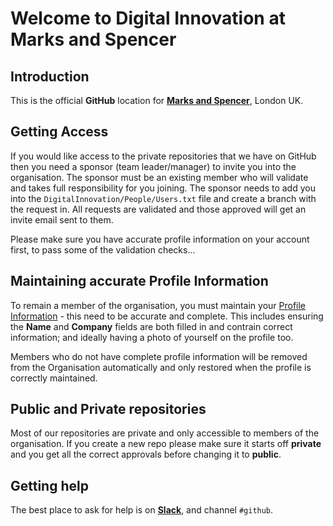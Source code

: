 # Welcome to Digital Innovation at Marks and Spencer

## Introduction

This is the official **GitHub** location for 
**[Marks and Spencer](http://www.marksandspencer.com)**, London UK.



## Getting Access

If you would like access to the private repositories that we have on GitHub then you need a sponsor (team leader/manager) to invite you into the organisation. The sponsor must be an existing member who will validate and takes full responsibility for you joining. The sponsor needs to add you into the `DigitalInnovation/People/Users.txt` file and create a branch with the request in. All requests are validated and those approved will get an invite email sent to them.

Please make sure you have accurate profile information on your account first, to pass some of the validation checks...


## Maintaining accurate Profile Information

To remain a member of the organisation, you must maintain your [Profile Information](https://github.com/settings/profile) - this need to be accurate and complete. This includes ensuring the **Name** and **Company** fields are both filled in and contrain correct information; and ideally having a photo of yourself on the profile too.

Members who do not have complete profile information will be removed from the Organisation automatically and only restored when the profile is correctly maintained.


## Public and Private repositories

Most of our repositories are private and only accessible to members of the organisation. If you create a new repo please make sure it starts off **private** and you get all the correct approvals before changing it to **public**.

 
## Getting help

The best place to ask for help is on [**Slack**](https://teamawesome.slack.com/), and channel `#github`. 

